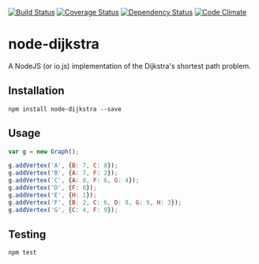 [![Build Status](https://travis-ci.org/albertorestifo/node-dijkstra.svg)](https://travis-ci.org/albertorestifo/node-dijkstra) [![Coverage Status](https://coveralls.io/repos/albertorestifo/node-dijkstra/badge.svg)](https://coveralls.io/r/albertorestifo/node-dijkstra) [![Dependency Status](https://gemnasium.com/albertorestifo/node-dijkstra.svg)](https://gemnasium.com/albertorestifo/node-dijkstra) [![Code Climate](https://codeclimate.com/github/albertorestifo/node-dijkstra/badges/gpa.svg)](https://codeclimate.com/github/albertorestifo/node-dijkstra)

# node-dijkstra

A NodeJS (or io.js) implementation of the Dijkstra's shortest path problem.

## Installation

```shell
npm install node-dijkstra --save
```

## Usage

```js
var g = new Graph();

g.addVertex('A', {B: 7, C: 8});
g.addVertex('B', {A: 7, F: 2});
g.addVertex('C', {A: 8, F: 6, G: 4});
g.addVertex('D', {F: 8});
g.addVertex('E', {H: 1});
g.addVertex('F', {B: 2, C: 6, D: 8, G: 9, H: 3});
g.addVertex('G', {C: 4, F: 9});
```

## Testing

```shell
npm test
```


[1]: https://github.com/andrewhayward/dijkstra
